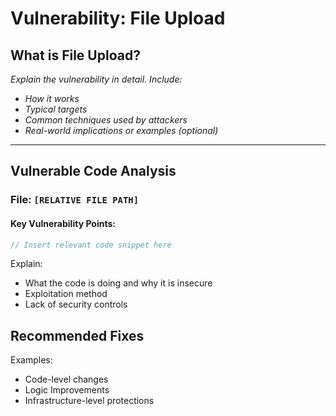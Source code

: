 # Vulnerability: File Upload


## What is File Upload?

_Explain the vulnerability in detail. Include:_
- _How it works_
- _Typical targets_
- _Common techniques used by attackers_
- _Real-world implications or examples (optional)_

---

## Vulnerable Code Analysis

### File: `[RELATIVE FILE PATH]`

#### Key Vulnerability Points:

```php
// Insert relevant code snippet here
```

Explain: 
- What the code is doing and why it is insecure 
- Exploitation method 
- Lack of security controls

## Recommended Fixes 
Examples: 
- Code-level changes 
- Logic Improvements 
- Infrastructure-level protections